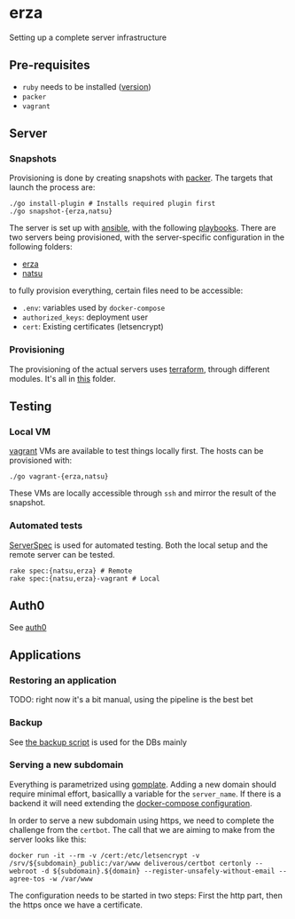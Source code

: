 # erza

Setting up a complete server infrastructure

## Pre-requisites

- `ruby` needs to be installed ([version](./ruby-version))
- `packer`
- `vagrant`

## Server

### Snapshots

Provisioning is done by creating snapshots with [packer](https://www.packer.io/). The targets that launch the process are:

```
./go install-plugin # Installs required plugin first
./go snapshot-{erza,natsu}
```

The server is set up with [ansible](https://www.ansible.com/), with the following [playbooks](./playbooks). There are two servers being provisioned, with the server-specific configuration in the following folders:

- [erza](./erza)
- [natsu](./natsu)

to fully provision everything, certain files need to be accessible:

- `.env`: variables used by `docker-compose`
- `authorized_keys`: deployment user
- `cert`: Existing certificates (letsencrypt)

### Provisioning

The provisioning of the actual servers uses [terraform](https://www.terraform.io/), through different modules. It's all in [this](./vultr) folder.

## Testing

### Local VM

[vagrant](https://www.vagrantup.com/) VMs are available to test things locally first. The hosts can be provisioned with:

```
./go vagrant-{erza,natsu}
```

These VMs are locally accessible through `ssh` and mirror the result of the snapshot.

### Automated tests

[ServerSpec](https://serverspec.org/) is used for automated testing. Both the local setup and the remote server can be tested.

```
rake spec:{natsu,erza} # Remote
rake spec:{natsu,erza}-vagrant # Local
```

## Auth0

See [auth0](./auth0)

## Applications

### Restoring an application

TODO: right now it's a bit manual, using the pipeline is the best bet

### Backup

See [the backup script](./bin/backup) is used for the DBs mainly
    
### Serving a new subdomain

Everything is parametrized using [gomplate](https://docs.gomplate.ca/). Adding a new domain should require minimal effort, basicallly a variable for the `server_name`. If there is a backend it will need extending the [docker-compose configuration](./erza/docker-compose.yml).

In order to serve a new subdomain using https, we need to complete the challenge from the `certbot`. The call that we are aiming to make from the server looks like this:

```
docker run -it --rm -v /cert:/etc/letsencrypt -v /srv/${subdomain}_public:/var/www deliverous/certbot certonly --webroot -d ${subdomain}.${domain} --register-unsafely-without-email --agree-tos -w /var/www
```

The configuration needs to be started in two steps: First the http part, then the https once we have a certificate.
